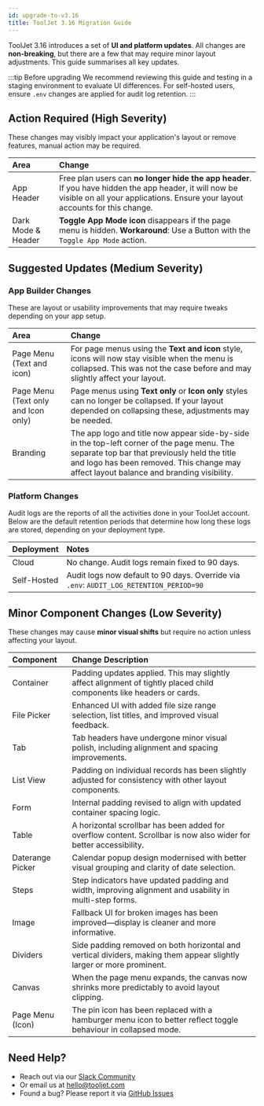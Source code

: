 ```yaml
---
id: upgrade-to-v3.16
title: ToolJet 3.16 Migration Guide
---
```


ToolJet 3.16 introduces a set of **UI and platform updates**. All changes are **non-breaking**, but there are a few that may require minor layout adjustments. This guide summarises all key updates.

:::tip Before upgrading
We recommend reviewing this guide and testing in a staging environment to evaluate UI differences. For self-hosted users, ensure `.env` changes are applied for audit log retention.
:::

## Action Required (High Severity)

These changes may visibly impact your application's layout or remove features, manual action may be required.

| Area       |Change     |
|:-----------|:----------|
| App Header | Free plan users can **no longer hide the app header**. If you have hidden the app header, it will now be visible on all your applications. Ensure your layout accounts for this change.|
| Dark Mode & Header   | **Toggle App Mode icon** disappears if the page menu is hidden. **Workaround**: Use a Button with the `Toggle App Mode` action.     |

## Suggested Updates (Medium Severity)

### App Builder Changes

These are layout or usability improvements that may require tweaks depending on your app setup.

| Area       |Change     |
|:-----------|:----------|
| Page Menu (Text and icon)         | For page menus using the **Text and icon** style, icons will now stay visible when the menu is collapsed. This was not the case before and may slightly affect your layout. |
| Page Menu (Text only and Icon only) | Page menus using **Text only** or **Icon only** styles can no longer be collapsed. If your layout depended on collapsing these, adjustments may be needed. |
| Branding | The app logo and title now appear side-by-side in the top-left corner of the page menu. The separate top bar that previously held the title and logo has been removed. This change may affect layout balance and branding visibility. |

### Platform Changes

Audit logs are the reports of all the activities done in your ToolJet account. Below are the default retention periods that determine how long these logs are stored, depending on your deployment type.

| Deployment    | Notes     |
|:--------------|:----------|
| Cloud         | No change. Audit logs remain fixed to 90 days.                                                 |
| Self-Hosted   | Audit logs now default to 90 days. Override via `.env`: `AUDIT_LOG_RETENTION_PERIOD=90`       |

## Minor Component Changes (Low Severity)

These changes may cause **minor visual shifts** but require no action unless affecting your layout.

| Component         | Change Description    |
|:------------------|:----------------------|
| Container         | Padding updates applied. This may slightly affect alignment of tightly placed child components like headers or cards.                  |
| File Picker        | Enhanced UI with added file size range selection, list titles, and improved visual feedback.                           |
| Tab               | Tab headers have undergone minor visual polish, including alignment and spacing improvements.                                               |
| List View         | Padding on individual records has been slightly adjusted for consistency with other layout components.                                                        |
| Form              | Internal padding revised to align with updated container spacing logic.                                                   |
| Table             | A horizontal scrollbar has been added for overflow content. Scrollbar is now also wider for better accessibility.                        |
| Daterange Picker  | Calendar popup design modernised with better visual grouping and clarity of date selection.                                              |
| Steps             | Step indicators have updated padding and width, improving alignment and usability in multi-step forms.                                                   |
| Image             | Fallback UI for broken images has been improved—display is cleaner and more informative.                                      |
| Dividers          | Side padding removed on both horizontal and vertical dividers, making them appear slightly larger or more prominent.                                |
| Canvas            | When the page menu expands, the canvas now shrinks more predictably to avoid layout clipping.                                |
| Page Menu (Icon)  | The pin icon has been replaced with a hamburger menu icon to better reflect toggle behaviour in collapsed mode.                                 |

## Need Help?

- Reach out via our [Slack Community](https://join.slack.com/t/tooljet/shared_invite/zt-2rk4w42t0-ZV_KJcWU9VL1BBEjnSHLCA)
- Or email us at [hello@tooljet.com](mailto:hello@tooljet.com)
- Found a bug? Please report it via [GitHub Issues](https://github.com/ToolJet/ToolJet/issues)